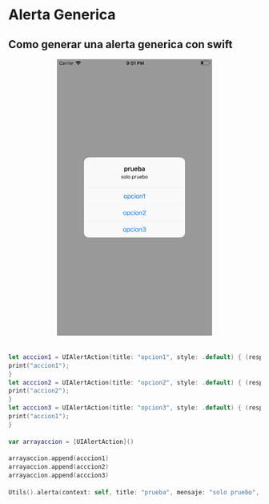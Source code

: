 Alerta Generica
===

## Como generar una alerta generica con swift

<p align= "center"><img src= "img/img1.png" width= "310px" height= "552px"></p>




```swift

let acccion1 = UIAlertAction(title: "opcion1", style: .default) { (resp) in
print("accion1");
}
let acccion2 = UIAlertAction(title: "opcion2", style: .default) { (resp) in
print("accion2");
}
let acccion3 = UIAlertAction(title: "opcion3", style: .default) { (resp) in
print("accion1");
}

var arrayaccion = [UIAlertAction]()

arrayaccion.append(acccion1)
arrayaccion.append(acccion2)
arrayaccion.append(acccion3)

Utils().alerta(context: self, title: "prueba", mensaje: "solo pruebo", actions: arrayaccion)
```


